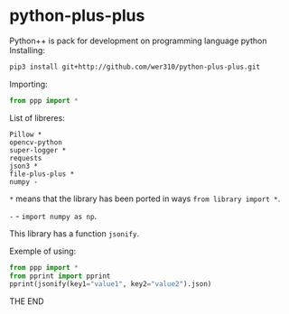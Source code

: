 # python-plus-plus
Python++ is pack for development on programming language python
Installing:
```bash
pip3 install git+http://github.com/wer310/python-plus-plus.git
```
Importing:
```python
from ppp import *
```
List of libreres:
```
Pillow *
opencv-python
super-logger *
requests
json3 *
file-plus-plus *
numpy -
```
`*` means that the library has been ported in ways `from library import *`.

`-` - `import numpy as np`.

This library has a function `jsonify`.

Exemple of using:
```python
from ppp import *
from pprint import pprint
pprint(jsonify(key1="value1", key2="value2").json)
```
THE END

